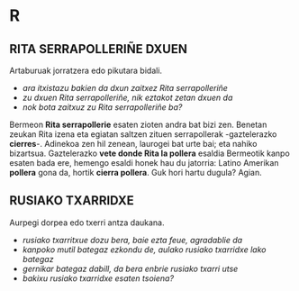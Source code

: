 # R #

## RITA SERRAPOLLERIÑE DXUEN ##

Artaburuak jorratzera edo pikutara bidali.

- *ara itxistazu bakien da dxun zaitxez Rita serrapolleriñe*
- *zu dxuen Rita serrapolleriñe, nik eztakot zetan dxuen da*
- *nok bota zaitxuz zu Rita serrapolleriñe ba?*

Bermeon **Rita serrapollerie** esaten zioten andra bat bizi zen. Benetan zeukan Rita izena eta egiatan saltzen zituen serrapollerak -gaztelerazko **cierres**-. Adinekoa zen hil zenean, laurogei bat urte bai; eta nahiko bizartsua. Gaztelerazko **vete donde Rita la pollera** esaldia Bermeotik kanpo esaten bada ere, hemengo esaldi honek hau du jatorria: Latino Amerikan **pollera** gona da, hortik **cierra pollera**. Guk hori hartu dugula? Agian.

## RUSIAKO TXARRIDXE ##

Aurpegi dorpea edo txerri antza daukana.

- *rusiako txarritxue dozu bera, baie ezta feue, agradablie da*
- *kanpoko mutil bategaz ezkondu de, aulako rusiako txarridxe lako bategaz*
- *gernikar bategaz dabill, da bera enbrie rusiako txarri utse*
- *bakixu rusiako txarridxe esaten tsoiena?*

